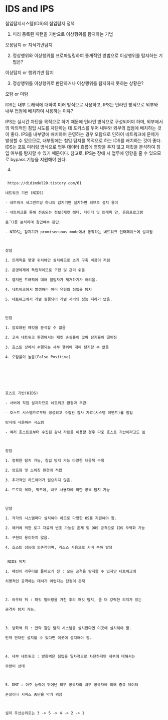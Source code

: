 # IDS and IPS

침입탐지시스템(IDS)의 침입탐지 정책

1. 미리 등록된 패턴을 기반으로 이상행위를 탐지하는 기법

오용탐지 or 지식기반탐지

2. 정상행위와 이상행위를 프로파일링하여 통계적인 방법으로 이상행위를 탐지하는 기법은?

이상탐지 or 행위기반 탐지

3. 정상행위를 이상행위로 판단하거나 이상행위를 탐지하지 못하는 상황은?

오탐 or 미탐


IDS는 내부 트래픽에 대하여 미러 방식으로 사용하고, IPS는 인라인 방식으로 외부와 내부 접점에 배치하여 사용하는 이유?

IPS는 실시간 차단을 목적으로 하기 때문에 인라인 방식으로 구성되어야 하며, 외부에서의 악의적인 침입 시도를 차단하는 데 포커스를 두어 내부와 외부의 접점에 배치하는 것이 좋다. IPS를 내부망에 배치하여 운영하는 경우 오탐으로 인하여 네트워크에 문제가 발생할 수 있으므로, 내부망에는 침입 탐지를 목적으로 하는 IDS를 배치하는 것이 좋다. IDS는 포트 미러링 방식으로 업무 데이터 흐름에 영향을 주지 않고 패킷을 분석하여 침입 여부를 탐지할 수 있기 때문이다. 참고로, IPS는 장애 시 업무에 영향을 줄 수 있으므로 bypass 기능을 지원해야 한다.

4. 

```

 https://didimdol20.tistory.com/61

네트워크 기반 (NIDS)

- 네트워크 세그먼트당 하나의 감지기만 설치하면 되므로 설치 용이 

- 네트워크를 통해 전송되는 정보(패킷 헤더, 데이터 및 트래픽 양, 응용프로그램

로그)를 분석하여 침입여부 판단.

- NIDS는 감지기가 promisecuous mode에서 동작하는 네트워크 인터페이스에 설치됨

 

장점 

1. 트래픽을 몇몇 위치에만 설치하므로 초기 구축 비용이 저렴

2. 운영체제에 독립적이므로 구현 및 관리 쉬움

3. 캡처된 트래픽에 대해 침입자가 제거하기가 어려움.

4. 네트워크에서 발생하는 여러 유형의 침입을 탐지

5. 네트워크에서 개별 실행되어 개별 서버의 성능 저하가 없음.

 

단점

1. 암호화된 패킷을 분석할 수 없음

2. 고속 네트워크 환경에서는 패킷 손실률이 많아 탐지율이 떨어짐

3. 호스트 상에서 수행되는 세부 행위에 대해 탐지할 수 없음

4. 오탐률이 높음(False Positive)

 

 

 

호스트 기반(HIDS)

- 서버에 직접 설치하므로 네트워크 환경과 무관

- 호스트 시스템으로부터 생성되고 수집된 감사 자료(시스템 이벤트)를 침입

탐지에 사용하는 시스템

- 여러 호스트로부터 수집된 감사 자료를 이용할 경우 다중 호스트 기반이라고도 씀

 

장점

1. 정확한 탐지 가능, 침입 방지 가능 다양한 대응책 수행

2. 암호화 및 스위칭 환경에 적합

3. 추가적인 하드웨어가 필요하지 않음.

4. 트로이 목마, 백도어, 내부 사용자에 의한 공격 탐지 가능

 

단점

1. 각각의 시스템마다 설치해야 하므로 다양한 OS를 지원해야 함.

2. 해커에 의한 로그 자료의 변조 가능성 존재 및 DOS 공격으로 IDS 무력화 가능

3. 구현이 용이하지 않음.

4. 호스트 성능에 의존적이며, 리소스 사용으로 서버 부하 발생


 NIDS 위치

1. 패킷이 라우터로 들어오기 전 : 모든 공격을 탐지할 수 있지만 네트워크에

치명적인 공격에는 대처가 어렵다는 단점이 존재

 

2. 라우터 뒤 : 패킷 필터링을 거친 후의 패킷 탐지, 좀 더 강력한 의지가 있는

공격자 탐지 가능.

 

3. 방화벽 뒤 : 만약 침입 탐지 시스템을 설치한다면 이곳에 설치해야 함.

만약 한대만 설치할 수 있다면 이곳에 설치해야 함.

 

4. 내부 네트워크 : 방화벽은 침입을 일차적으로 차단하지만 내부에 대해서는

무방비 상태

 

5. DMZ : 아주 능력이 뛰어난 외부 공격자와 내부 공격자에 의해 중요 데이터

손실이나 서비스 중단을 막기 위함

 

설치 우선순위로는 3 -> 5 -> 4 -> 2 -> 1
```